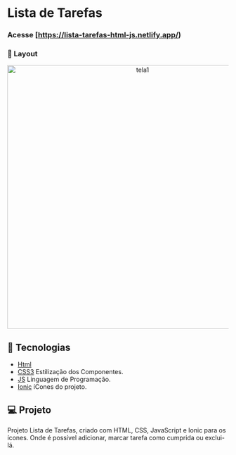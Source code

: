 # Lista de Tarefas

### Acesse [https://lista-tarefas-html-js.netlify.app/)

### 📱 Layout

<p align="center">
<img alt="tela1" src="https://ik.imagekit.io/aowlcgixdo/lista-tarefas-html-js/tarefas_-XYCTFZ3R.png?ik-sdk-version=javascript-1.4.3&updatedAt=1664375978549" width="600" >
</p>

## 🚀 Tecnologias

- [Html](https://developer.mozilla.org/pt-BR/docs/Web/HTML)
- [CSS3](https://developer.mozilla.org/pt-BR/docs/Web/CSS) Estilização dos Componentes.
- [JS](https://developer.mozilla.org/pt-BR/docs/Web/JavaScript) Linguagem de Programação.
- [Ionic](https://ionic.io/ionicons) íCones do projeto.

## 💻 Projeto

Projeto Lista de Tarefas, criado com HTML, CSS, JavaScript e Ionic para os ícones. Onde é possível adicionar, marcar tarefa como cumprida ou exclui-lá.
